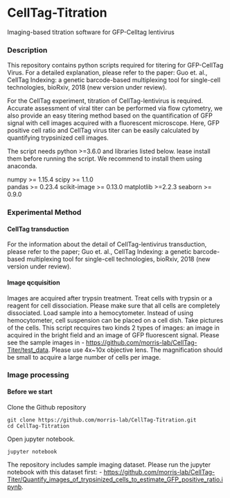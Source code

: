 # CellTag-Titration
Imaging-based titration software for GFP-Celltag lentivirus

### Description
This repository contains python scripts required for titering for GFP-CellTag Virus.
For a detailed explanation, please refer to the paper: Guo et. al., CellTag Indexing: a genetic barcode-based multiplexing tool for single-cell technologies, bioRxiv, 2018 (new version under review).

For the CellTag experiment, titration of CellTag-lentivirus is required.
Accurate assessment of viral titer can be performed via flow cytometry, we also provide an easy titering method based on the quantification of GFP signal with cell images acquired with a fluorescent microscope. Here, GFP positive cell ratio and CellTag virus titer can be easily calculated by quantifying trypsinized cell images.

The script needs python >=3.6.0 and libraries listed below.
lease install them before running the script.
We recommend to install them using anaconda. 
 
numpy >= 1.15.4 
scipy >= 1.1.0  
pandas >= 0.23.4
scikit-image >= 0.13.0 
matplotlib >=2.2.3
seaborn >= 0.9.0


### Experimental Method
#### CellTag transduction 
For the information about the detail of CellTag-lentivirus transduction, please refer to the paper; Guo et. al., CellTag Indexing: a genetic barcode-based multiplexing tool for single-cell technologies, bioRxiv, 2018 (new version under review).

#### Image qcquisition
Images are acquired after trypsin treatment. 
Treat cells with trypsin or a reagent for cell dissociation. Please make sure that all cells are completely dissociated.
Load sample into a hemocytometer. Instead of using hemocytometer, cell suspension can be placed on a cell dish.
Take pictures of the cells. This script recquires two kinds 2 types of images: an image in acquired in the bright field and an image of GFP fluorescent signal. Please see the sample images in - https://github.com/morris-lab/CellTag-Titer/test_data.
Please use 4x~10x objective lens. The magnification should be small to acquire a large number of cells per image.


### Image processing
#### Before we start
Clone the Github repository
```
git clone https://github.com/morris-lab/CellTag-Titration.git
cd CellTag-Titration
```
Open jupyter notebook. 
```
jupyter notebook
```
The repository includes sample imaging dataset. 
Please run the jupyter notebook with this dataset first:  -  https://github.com/morris-lab/CellTag-Titer/Quantify_images_of_trypsinized_cells_to_estimate_GFP_positive_ratio.ipynb.



